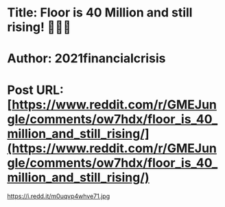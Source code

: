# Title: Floor is 40 Million and still rising! 🚀🚀🚀
# Author: 2021financialcrisis
# Post URL: [https://www.reddit.com/r/GMEJungle/comments/ow7hdx/floor_is_40_million_and_still_rising/](https://www.reddit.com/r/GMEJungle/comments/ow7hdx/floor_is_40_million_and_still_rising/)


https://i.redd.it/m0uqvp4whve71.jpg